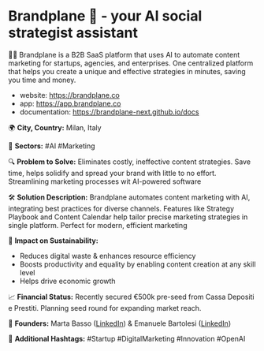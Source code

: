 # Brandplane 👋 - your AI social strategist assistant

🙋‍♀️ Brandplane is a B2B SaaS platform that uses AI to automate content marketing for startups, agencies, and enterprises. One centralized platform that helps you create a unique and effective strategies in minutes, saving you time and money.

- website: https://brandplane.co
- app: https://app.brandplane.co
- documentation: https://brandplane-next.github.io/docs

🌍 **City, Country:** Milan, Italy

🚀 **Sectors:** #AI #Marketing

🔍 **Problem to Solve:** Eliminates costly, ineffective content strategies. Save time, helps solidify and spread your brand with little to no effort. Streamlining marketing processes wit AI-powered software

🛠️ **Solution Description:** Brandplane automates content marketing with AI, integrating best practices for diverse channels. Features like Strategy Playbook and Content Calendar help tailor precise marketing strategies in single platform. Perfect for modern, efficient marketing

🌱 **Impact on Sustainability:**

- Reduces digital waste & enhances resource efficiency
- Boosts productivity and equality by enabling content creation at any skill level
- Helps drive economic growth

📈 **Financial Status:** Recently secured €500k pre-seed from Cassa Depositi e Prestiti. Planning seed round for expanding market reach.

👥 **Founders:** Marta Basso ([LinkedIn](https://www.linkedin.com/in/martabassof)) & Emanuele Bartolesi ([LinkedIn](https://www.linkedin.com/in/bartolesiemanuele/))

🏅 **Additional Hashtags:** #Startup #DigitalMarketing #Innovation #OpenAI
